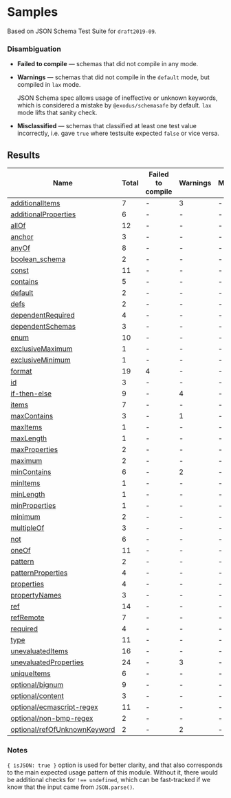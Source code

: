 # Samples

Based on JSON Schema Test Suite for `draft2019-09`.


### Disambiguation

 * **Failed to compile** — schemas that did not compile in any mode.

 * **Warnings** — schemas that did not compile in the `default` mode, but compiled in `lax`
   mode.

   JSON Schema spec allows usage of ineffective or unknown keywords, which is considered a mistake
   by `@exodus/schemasafe` by default. `lax` mode lifts that sanity check.

 * **Misclassified** — schemas that classified at least one test value incorrectly, i.e. gave
   `true` where testsuite expected `false` or vice versa.

## Results

| Name                                                              | Total | Failed to compile | Warnings | Misclassified |
|-------------------------------------------------------------------|-------|-------------------|----------|---------------|
| [additionalItems](./additionalItems.md)                           | 7     | -                 | 3        | -             |
| [additionalProperties](./additionalProperties.md)                 | 6     | -                 | -        | -             |
| [allOf](./allOf.md)                                               | 12    | -                 | -        | -             |
| [anchor](./anchor.md)                                             | 3     | -                 | -        | -             |
| [anyOf](./anyOf.md)                                               | 8     | -                 | -        | -             |
| [boolean_schema](./boolean_schema.md)                             | 2     | -                 | -        | -             |
| [const](./const.md)                                               | 11    | -                 | -        | -             |
| [contains](./contains.md)                                         | 5     | -                 | -        | -             |
| [default](./default.md)                                           | 2     | -                 | -        | -             |
| [defs](./defs.md)                                                 | 2     | -                 | -        | -             |
| [dependentRequired](./dependentRequired.md)                       | 4     | -                 | -        | -             |
| [dependentSchemas](./dependentSchemas.md)                         | 3     | -                 | -        | -             |
| [enum](./enum.md)                                                 | 10    | -                 | -        | -             |
| [exclusiveMaximum](./exclusiveMaximum.md)                         | 1     | -                 | -        | -             |
| [exclusiveMinimum](./exclusiveMinimum.md)                         | 1     | -                 | -        | -             |
| [format](./format.md)                                             | 19    | 4                 | -        | -             |
| [id](./id.md)                                                     | 3     | -                 | -        | -             |
| [if-then-else](./if-then-else.md)                                 | 9     | -                 | 4        | -             |
| [items](./items.md)                                               | 7     | -                 | -        | -             |
| [maxContains](./maxContains.md)                                   | 3     | -                 | 1        | -             |
| [maxItems](./maxItems.md)                                         | 1     | -                 | -        | -             |
| [maxLength](./maxLength.md)                                       | 1     | -                 | -        | -             |
| [maxProperties](./maxProperties.md)                               | 2     | -                 | -        | -             |
| [maximum](./maximum.md)                                           | 2     | -                 | -        | -             |
| [minContains](./minContains.md)                                   | 6     | -                 | 2        | -             |
| [minItems](./minItems.md)                                         | 1     | -                 | -        | -             |
| [minLength](./minLength.md)                                       | 1     | -                 | -        | -             |
| [minProperties](./minProperties.md)                               | 1     | -                 | -        | -             |
| [minimum](./minimum.md)                                           | 2     | -                 | -        | -             |
| [multipleOf](./multipleOf.md)                                     | 3     | -                 | -        | -             |
| [not](./not.md)                                                   | 6     | -                 | -        | -             |
| [oneOf](./oneOf.md)                                               | 11    | -                 | -        | -             |
| [pattern](./pattern.md)                                           | 2     | -                 | -        | -             |
| [patternProperties](./patternProperties.md)                       | 4     | -                 | -        | -             |
| [properties](./properties.md)                                     | 4     | -                 | -        | -             |
| [propertyNames](./propertyNames.md)                               | 3     | -                 | -        | -             |
| [ref](./ref.md)                                                   | 14    | -                 | -        | -             |
| [refRemote](./refRemote.md)                                       | 7     | -                 | -        | -             |
| [required](./required.md)                                         | 4     | -                 | -        | -             |
| [type](./type.md)                                                 | 11    | -                 | -        | -             |
| [unevaluatedItems](./unevaluatedItems.md)                         | 16    | -                 | -        | -             |
| [unevaluatedProperties](./unevaluatedProperties.md)               | 24    | -                 | 3        | -             |
| [uniqueItems](./uniqueItems.md)                                   | 6     | -                 | -        | -             |
| [optional/bignum](./optional-bignum.md)                           | 9     | -                 | -        | -             |
| [optional/content](./optional-content.md)                         | 3     | -                 | -        | -             |
| [optional/ecmascript-regex](./optional-ecmascript-regex.md)       | 11    | -                 | -        | -             |
| [optional/non-bmp-regex](./optional-non-bmp-regex.md)             | 2     | -                 | -        | -             |
| [optional/refOfUnknownKeyword](./optional-refOfUnknownKeyword.md) | 2     | -                 | 2        | -             |

### Notes

`{ isJSON: true }` option is used for better clarity, and that also corresponds to the main
expected usage pattern of this module. Without it, there would be additional checks for
`!== undefined`, which can be fast-tracked if we know that the input came from `JSON.parse()`.
